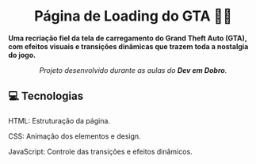 <h1 align="center" style="font-weight: bold;">Página de Loading do GTA 🚗💨</h1> 
<b>Uma recriação fiel da tela de carregamento do Grand Theft Auto (GTA), com efeitos visuais e transições dinâmicas que trazem toda a nostalgia do jogo.</b> 
</p><p align="center">
<i>Projeto desenvolvido durante as aulas do <b>Dev em Dobro</b>.</i> </p>
<h2 id="tecnologias">
  
  💻 Tecnologias</h2>
HTML: Estruturação da página.

CSS: Animação dos elementos e design.

JavaScript: Controle das transições e efeitos dinâmicos.

